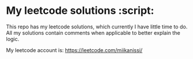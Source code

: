 # My leetcode solutions :script:

This repo has my leetcode solutions, which currently I have little time to do. 
All my solutions contain comments when applicable to better explain the logic.

My leetcode account is: https://leetcode.com/miikanissi/
